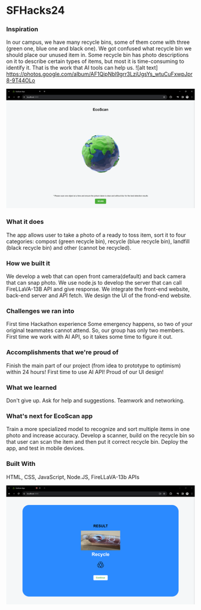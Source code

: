 # SFHacks24

### Inspiration
In our campus, we have many recycle bins, some of them come with three (green one, blue one and black one). We got confused what recycle bin we should place our unused item in. Some recycle bin has photo descriptions on it to describe certain types of items, but most it is time-consuming to identify it. That is the work that AI tools can help us. ![alt text] https://photos.google.com/album/AF1QipNbl9grr3LziUgsYs_wtuCuFxwpJpr8-9T44OLo

![Image Alt Text](./my-app/images/thumbnail.png)

### What it does
The app allows user to take a photo of a ready to toss item, sort it to four categories: compost (green recycle bin), recycle (blue recycle bin), landfill (black recycle bin) and other (cannot be recycled).

### How we built it
We develop a web that can open front camera(default) and back camera that can snap photo.
We use node.js to develop the server that can call FireLLaVA-13B API and give response.
We integrate the front-end website, back-end server and API fetch.
We design the UI of the frond-end website.

### Challenges we ran into
First time Hackathon experience
Some emergency happens, so two of your original teammates cannot attend. So, our group has only two members.
First time we work with AI API, so it takes some time to figure it out.

### Accomplishments that we're proud of
Finish the main part of our project (from idea to prototype to optimism) within 24 hours!
First time to use AI API!
Proud of our UI design!

### What we learned
Don't give up.
Ask for help and suggestions.
Teamwork and networking.

### What's next for EcoScan app
Train a more specialized model to recognize and sort multiple items in one photo and increase accuracy.
Develop a scanner, build on the recycle bin so that user can scan the item and then put it correct recycle bin.
Deploy the app, and test in mobile devices.

### Built With
HTML, CSS, JavaScript, Node.JS, FireLLaVA-13b APIs

![Image Alt Text](./my-app/images/demo.png)